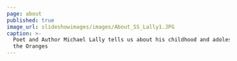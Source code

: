 ```yaml
---
page: about
published: true
image_url: slideshowimages/images/About_SS_Lally1.JPG
caption: >-
  Poet and Author Michael Lally tells us about his childhood and adolescence in
  the Oranges
---
```

